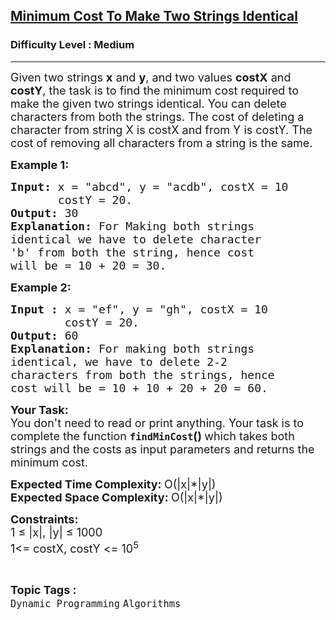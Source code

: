 <h2><a href="https://www.geeksforgeeks.org/problems/minimum-cost-to-make-two-strings-identical1107/0">Minimum Cost To Make Two Strings Identical</a></h2><h3>Difficulty Level : Medium</h3><hr><div class="problems_problem_content__Xm_eO"><p><span style="font-size: 18px;">Given two strings <strong>x</strong> and <strong>y</strong>, and two values <strong>costX</strong> and <strong>costY</strong>, the task is to find the minimum cost required to make the given two strings identical. You can delete characters from both the strings. The cost of deleting a character from string X is costX and from Y is costY. The cost of removing all characters from a string is the same.</span></p>
<p><span style="font-size: 18px;"><strong>Example 1:</strong></span></p>
<pre><span style="font-size: 18px;"><strong>Input: </strong>x = "abcd", y = "acdb", costX = 10 
       costY = 20.
<strong>Output:</strong> 30
<strong>Explanation: </strong>For Making both strings 
identical we have to delete character 
'b' from both the string, hence cost 
will be = 10 + 20 = 30.</span></pre>
<p><span style="font-size: 18px;"><strong>Example 2:</strong></span></p>
<pre><span style="font-size: 18px;"><strong>Input : </strong>x = "ef", y = "gh", costX = 10
        costY = 20.
<strong>Output: </strong>60
<strong>Explanation: </strong>For making both strings 
identical, we have to delete 2-2 
characters from both the strings, hence 
cost will be = 10 + 10 + 20 + 20 = 60.</span>
</pre>
<p><span style="font-size: 18px;"><strong>Your Task:</strong><br>You don't need to read or&nbsp;print anything. Your task is to complete the function <strong><code>findMinCost</code>()&nbsp;</strong>which takes both strings and the costs as input parameters and returns the minimum cost.</span></p>
<p><span style="font-size: 18px;"><strong>Expected Time Complexity:&nbsp;</strong>O(|x|*|y|)<br><strong>Expected Space Complexity: </strong>O(|x|*|y|</span><span style="font-size: 18px;">)</span></p>
<p><span style="font-size: 18px;"><strong>Constraints:</strong><br>1 ≤ |x|, |y| ≤ 1000<br>1&lt;= costX, costY &lt;= 10<sup>5</sup></span></p></div><br><p><span style=font-size:18px><strong>Topic Tags : </strong><br><code>Dynamic Programming</code>&nbsp;<code>Algorithms</code>&nbsp;